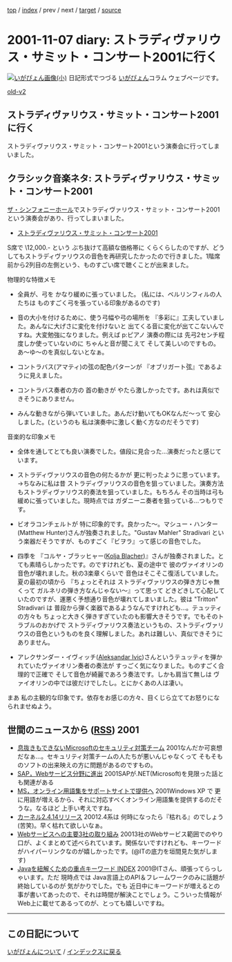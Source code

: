 [top](https://igapyon.github.io/diary/) 
 / [index](https://igapyon.github.io/diary/2001/index.html) 
 / prev 
 / next 
 / [target](https://igapyon.github.io/diary/2001/ig011107.html) 
 / [source](https://github.com/igapyon/diary/blob/gh-pages/2001/ig011107.html.src.md) 

2001-11-07 diary: ストラディヴァリウス・サミット・コンサート2001に行く
=====================================================================================================
[![いがぴょん画像(小)](https://igapyon.github.io/diary/images/iga200306s.jpg "いがぴょん")](https://igapyon.github.io/diary/memo/memoigapyon.html) 日記形式でつづる [いがぴょん](https://igapyon.github.io/diary/memo/memoigapyon.html)コラム ウェブページです。

[old-v2](ig011107-orig.html)

## ストラディヴァリウス・サミット・コンサート2001に行く

ストラディヴァリウス・サミット・コンサート2001という演奏会に行ってしまいました。


## クラシック音楽ネタ: ストラディヴァリウス・サミット・コンサート2001

[ザ・シンフォニーホール](http://www.asahi.co.jp/symphony/symphony.html)でストラディヴァリウス・サミット・コンサート2001という演奏会があり、行ってしまいました。

* [ストラディヴァリウス・サミット・コンサート2001](http://www.pasona.co.jp/public/topics/stradivarius.html)

S席で \12,000.- という ぶち抜けて高額な価格帯に くらくらしたのですが、どうしてもストラディヴァリウスの音色を再研究したかったので行きました。1階席 前から2列目の左側という、ものすごい席で聴くことが出来ました。

物理的な特徴メモ

* 全員が、弓を かなり緩めに張っていました。
  (私には、ベルリンフィルの人たちは ものすごく弓を張っている印象があるのです)
  
* 音の大小を付けるために、使う弓幅や弓の場所を 『多彩に』工夫していました。あんなに大げさに変化を付けないと
  出てくる音に変化が出てこないんですね。大変勉強になりました。例えば p:ピアノ
  演奏の際には 先弓2センチ程度しか使っていないのに ちゃんと音が聞こえて そして美しいのですもの。あ～ゆ～のを真似しないとなぁ。
  
* コントラバス(アマティ)の弦の配色パターンが 『オブリガート弦』であるように見えました。
  
* コントラバス奏者の方の 首の動きが やたら激しかったです。あれは真似できそうにありません。
  
* みんな動きながら弾いていました。あんだけ動いてもOKなんだ～って 安心しました。(というのも
  私は演奏中に激しく動く方なのだそうです)

音楽的な印象メモ

* 全体を通してとても良い演奏でした。値段に見合った…演奏だったと感じています。
  
* ストラディヴァリウスの音色の何たるかが 更に判ったように思っています。
  →ちなみに私は昔 ストラディヴァリウスの音色を狙っていました。演奏方法もストラディヴァリウス的奏法を狙っていました。もちろん
  その当時は弓も緩めに張っていました。現時点では ガダニーニ奏者を狙っている…つもりです。
  
* ビオラコンチェルトが 特に印象的です。良かった～。マシュー・ハンター(Matthew
  Hunter)さんが独奏されました。"Gustav Mahler" Stradivari という楽器だそうですが、ものすごく『ビヲラ』って感じの音色でした。
  
* 四季を 『コルヤ・ブラッヒャー([Kolja Blacher](http://www.impresariat-simmenauer.de/htdocs/blacher.html))』さんが独奏されました。とても素晴らしかったです。のですけれども、夏の途中で
  彼のヴァイオリンの音色が壊れました。秋の3楽章くらいで 音色はそこそこ復活していました。夏の最初の頃から
  『ちょっとそれは ストラディヴァリウスの弾き方じゃ無くって ガルネリの弾き方なんじゃない～』って思って
  どきどきして心配していたのですが、運悪く予想通り音色が壊れてしまいました。彼は
  "Tritton" Stradivari は 普段から弾く楽器であるようなんですけれども…。テュッティの方々も
  ちょっと大きく弾きすぎていたのも影響大きそうです。でもそのトラブルのおかげで
  ストラディヴァリウス奏法というもの、ストラディヴァリウスの音色というものを良く理解しました。あれは難しい、真似できそうにありません。
  
* アレクサンダー・イヴィッチ([Aleksandar Ivic](http://www.scharounensemble.de/Anlagen/members/SaschaE.htm))さんというテュッティを弾かれていたヴァイオリン奏者の奏法が すっごく気になりました。ものすごく合理的で正確で
  そして音色が綺麗であろう奏法です。しかも肩当て無しは ヴァイオリンの中では彼だけでしたし。とにかくあの人は凄い。

まあ 私の主観的な印象です。依存をお感じの方々、目くじら立ててお怒りになられませぬよう。

## 世間のニュースから ([RSS](ig011107-news.xml)) 2001

* [息抜きもできないMicrosoftのセキュリティ対策チーム](http://www.zdnet.co.jp/news/0111/07/b_1106_15.html)  2001なんだか可哀想だなぁ…。セキュリティ対策チームの人たちが悪いんじゃなくって そもそものソフトの出来映えの方に問題があるのですもの。
* [SAP，Webサービス分野に進出](http://www.zdnet.co.jp/news/0111/07/b_1106_07.html)  2001SAPが.NET(Microsoft)を見限った話とも関連がある
* [MS，オンライン用語集をサポートサイトで提供へ](http://www.zdnet.co.jp/news/bursts/0111/07/ms.html)  2001Windows XP で 更に用語が増えるから、それに対応すべくオンライン用語集を提供するのだそうな。なるほど 上手い考えですね。
* [カーネル2.4.14リリース](http://linux.ascii24.com/linux/news/today/2001/11/06/631049-000.html)  20012.4系は 何時になったら『枯れる』のでしょう (苦笑)。早く枯れて欲しいなぁ。
* [Webサービスへの主要3社の取り組み](http://www.atmarkit.co.jp/fdotnet/insiderseye/20011106wsover01/wsover01_01.html)  20013社のWebサービス範囲でのやり口が、よくまとめて述べられています。関係ないですけれども、キーワードがハイパーリンクなのが嬉しかったです。(@ITの底力を垣間見た気がします)
* [Javaを紐解くための重点キーワード INDEX](http://www.atmarkit.co.jp/fjava/keyword/index/index.html)  2001@ITさん、頑張ってらっしゃいます。ただ 現時点では Java言語上のAPI＆フレームワークのみに話題が終始しているのが 気がかりでした。でも 近日中にキーワードが増えるとの事が書いてあったので、それは時間が解決ことでしょう。こういった情報がWeb上に載せてあるってのが、とっても嬉しいですね。


----------------------------------------------------------------------------------------------------

## この日記について
[いがぴょんについて](https://igapyon.github.io/diary/memo/memoigapyon.html) / [インデックスに戻る](https://igapyon.github.io/diary/idxall.html)

